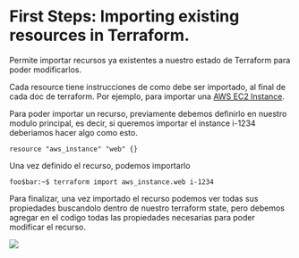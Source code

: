 
# First Steps: Importing existing resources in Terraform.

Permite importar recursos ya existentes a nuestro estado de Terraform para poder modificarlos.

Cada resource tiene instrucciones de como debe ser importado, al final de cada doc de terraform. Por ejemplo, para importar una <a href="https://www.terraform.io/docs/providers/aws/r/instance.html">AWS EC2 Instance</a>.

Para poder importar un recurso, previamente debemos definirlo en nuestro modulo principal, es decir, si queremos importar el instance i-1234 deberiamos hacer algo como esto.

````hcl
resource "aws_instance" "web" {}
````
Una vez definido el recurso, podemos importarlo

```console
foo$bar:~$ terraform import aws_instance.web i-1234
```

Para finalizar, una vez importado el recurso podemos ver todas sus propiedades buscandolo dentro de nuestro terraform state, pero debemos agregar en el codigo todas las propiedades necesarias para poder modificar el recurso.


<image src="https://github.com/lpcalisi/cloudsec-workshop-iac/blob/master/terraform/6_importing_existing_resources/images/import_workflow.png">
